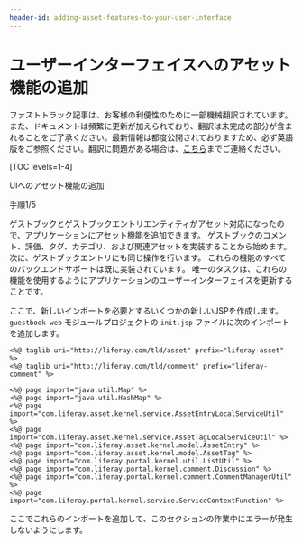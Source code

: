 ```yaml
---
header-id: adding-asset-features-to-your-user-interface
---
```


# ユーザーインターフェイスへのアセット機能の追加

<p class="alert alert-info"><span class="wysiwyg-color-blue120">ファストトラック記事は、お客様の利便性のために一部機械翻訳されています。また、ドキュメントは頻繁に更新が加えられており、翻訳は未完成の部分が含まれることをご了承ください。最新情報は都度公開されておりますため、必ず英語版をご参照ください。翻訳に問題がある場合は、<a href="mailto:support-content-jp@liferay.com">こちら</a>までご連絡ください。</span></p>

[TOC levels=1-4]

<div class="learn-path-step row">
    <p id="stepTitle">UIへのアセット機能の追加</p><p>手順1/5</p>
</div>

ゲストブックとゲストブックエントリエンティティがアセット対応になったので、アプリケーションにアセット機能を追加できます。 ゲストブックのコメント、評価、タグ、カテゴリ、および関連アセットを実装することから始めます。 次に、ゲストブックエントリにも同じ操作を行います。 これらの機能のすべてのバックエンドサポートは既に実装されています。 唯一のタスクは、これらの機能を使用するようにアプリケーションのユーザーインターフェイスを更新することです。

ここで、新しいインポートを必要とするいくつかの新しいJSPを作成します。 `guestbook-web` モジュールプロジェクトの `init.jsp` ファイルに次のインポートを追加します。

    <%@ taglib uri="http://liferay.com/tld/asset" prefix="liferay-asset" %>
    <%@ taglib uri="http://liferay.com/tld/comment" prefix="liferay-comment" %>
    
    <%@ page import="java.util.Map" %> 
    <%@ page import="java.util.HashMap" %>
    <%@ page import="com.liferay.asset.kernel.service.AssetEntryLocalServiceUtil" %>
    <%@ page import="com.liferay.asset.kernel.service.AssetTagLocalServiceUtil" %>
    <%@ page import="com.liferay.asset.kernel.model.AssetEntry" %>
    <%@ page import="com.liferay.asset.kernel.model.AssetTag" %>
    <%@ page import="com.liferay.portal.kernel.util.ListUtil" %>
    <%@ page import="com.liferay.portal.kernel.comment.Discussion" %>
    <%@ page import="com.liferay.portal.kernel.comment.CommentManagerUtil" %>
    <%@ page import="com.liferay.portal.kernel.service.ServiceContextFunction" %>

ここでこれらのインポートを追加して、このセクションの作業中にエラーが発生しないようにします。
